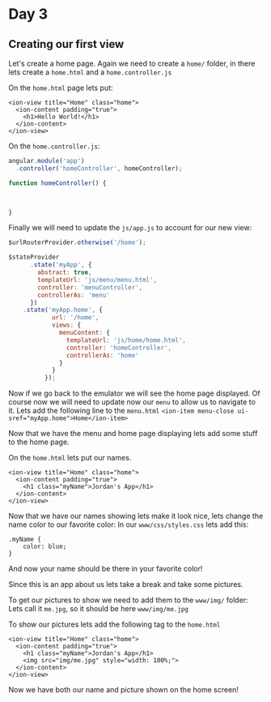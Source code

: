 # Day 3

## Creating our first view
Let's create a home page.
Again we need to create a `home/` folder, in there lets create a `home.html` and a `home.controller.js`

On the `home.html` page lets put:
```
<ion-view title="Home" class="home">
  <ion-content padding="true">
    <h1>Hello World!</h1>
  </ion-content>
</ion-view>
```

On the `home.controller.js`:
```javascript
angular.module('app')
  .controller('homeController', homeController);

function homeController() {

  

}
```

Finally we will need to update the `js/app.js` to account for our new view:
```javascript
$urlRouterProvider.otherwise('/home');

$stateProvider
      .state('myApp', {
        abstract: true,
        templateUrl: 'js/menu/menu.html',
        controller: 'menuController',
        controllerAs: 'menu'
      })
    .state('myApp.home', {
            url: '/home',
            views: {
              menuContent: {
                templateUrl: 'js/home/home.html',
                controller: 'homeController',
                controllerAs: 'home'
              }
            }
          });
```

Now if we go back to the emulator we will see the home page displayed. Of course now we will need to update now our `menu` to allow us to navigate to it.
Lets add the following line to the `menu.html`
`<ion-item menu-close ui-sref="myApp.home">Home</ion-item>`

Now that we have the menu and home page displaying lets add some stuff to the home page.

On the `home.html` lets put our names.

```
<ion-view title="Home" class="home">
  <ion-content padding="true">
    <h1 class="myName">Jordan's App</h1>
  </ion-content>
</ion-view>
```


Now that we have our names showing lets make it look nice, lets change the name color to our favorite color:
In our `www/css/styles.css` lets add this:
```
.myName {
    color: blue;
}
```

And now your name should be there in your favorite color!

Since this is an app about us lets take a break and take some pictures.

To get our pictures to show we need to add them to the `www/img/` folder:
Lets call it `me.jpg`, so it should be here `www/img/me.jpg`

To show our pictures lets add the following tag to the `home.html`

```
<ion-view title="Home" class="home">
  <ion-content padding="true">
    <h1 class="myName">Jordan's App</h1>
    <img src="img/me.jpg" style="width: 100%;">
  </ion-content>
</ion-view>
```

Now we have both our name and picture shown on the home screen!
